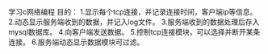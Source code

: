 学习c网络编程
目的：
1.显示每个tcp连接，并记录连接时间，客户端ip等信息。
2.动态显示服务端收到的数据，并记入log文件。
3.服务端收到的数据处理后存入mysql数据库。
4.向客户端发送数据。
5.控制tcp连接模块，可以选择并断开某条连接。
6.服务端动态显示数据模块可过滤。

